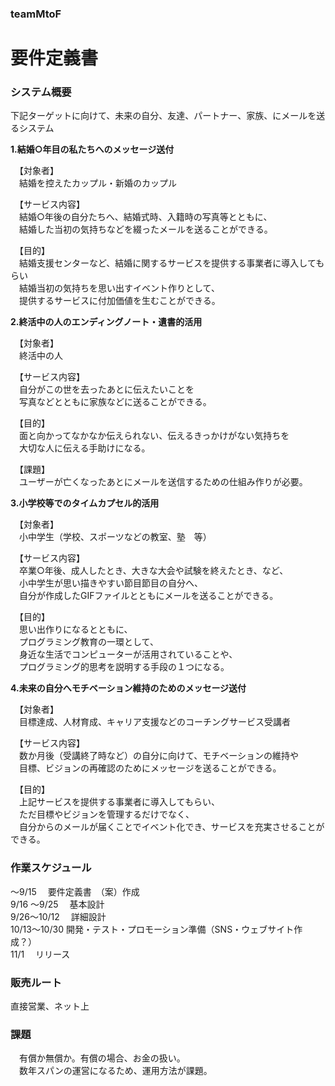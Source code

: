 ### teamMtoF
# 要件定義書
### システム概要  

下記ターゲットに向けて、未来の自分、友達、パートナー、家族、にメールを送るシステム  

**1.結婚○年目の私たちへのメッセージ送付**  

　【対象者】  
　結婚を控えたカップル・新婚のカップル  

　【サービス内容】  
　結婚○年後の自分たちへ、結婚式時、入籍時の写真等とともに、  
　結婚した当初の気持ちなどを綴ったメールを送ることができる。  

　【目的】  
　結婚支援センターなど、結婚に関するサービスを提供する事業者に導入してもらい  
　結婚当初の気持ちを思い出すイベント作りとして、  
　提供するサービスに付加価値を生むことができる。  

**2.終活中の人のエンディングノート・遺書的活用**  

　【対象者】  
　終活中の人  

　【サービス内容】  
　自分がこの世を去ったあとに伝えたいことを  
　写真などとともに家族などに送ることができる。  

　【目的】  
　面と向かってなかなか伝えられない、伝えるきっかけがない気持ちを  
　大切な人に伝える手助けになる。  

　【課題】  
　ユーザーが亡くなったあとにメールを送信するための仕組み作りが必要。  

**3.小学校等でのタイムカプセル的活用**  

　【対象者】  
　小中学生（学校、スポーツなどの教室、塾　等）  

　【サービス内容】  
　卒業○年後、成人したとき、大きな大会や試験を終えたとき、など、  
　小中学生が思い描きやすい節目節目の自分へ、  
　自分が作成したGIFファイルとともにメールを送ることができる。  

　【目的】  
　思い出作りになるとともに、  
　プログラミング教育の一環として、  
　身近な生活でコンピューターが活用されていることや、  
　プログラミング的思考を説明する手段の１つになる。

**4.未来の自分へモチベーション維持のためのメッセージ送付**  

　【対象者】  
　目標達成、人材育成、キャリア支援などのコーチングサービス受講者  

　【サービス内容】  
　数か月後（受講終了時など）の自分に向けて、モチベーションの維持や  
　目標、ビジョンの再確認のためにメッセージを送ることができる。  

　【目的】  
　上記サービスを提供する事業者に導入してもらい、  
　ただ目標やビジョンを管理するだけでなく、  
　自分からのメールが届くことでイベント化でき、サービスを充実させることができる。  

### 作業スケジュール  
～9/15　         要件定義書　（案）作成  
9/16 ～9/25　 基本設計  
9/26～10/12　 詳細設計  
10/13～10/30  開発・テスト・プロモーション準備（SNS・ウェブサイト作成？）  
11/1　        リリース  

### 販売ルート  
直接営業、ネット上  

### 課題  
　有償か無償か。有償の場合、お金の扱い。  
　数年スパンの運営になるため、運用方法が課題。  
